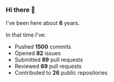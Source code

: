 ### Hi there 👋

I've been here about **6** years.

In that time I've:

- Pushed **1500** commits
- Opened **82** issues
- Submitted **89** pull requests
- Reviewed **69** pull requests
- Contributed to **26** public repositories

<!-- ![My scrobbles](https://lastfm-recently-played.vercel.app/api?user=dotdub) -->
